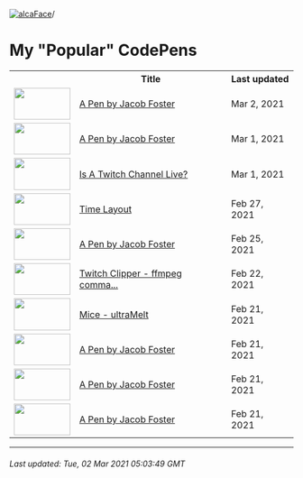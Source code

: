 [![alcaFace](https://camo.githubusercontent.com/2ee094c4af74cb0ec2e19388fccfb809837623e3/68747470733a2f2f7374617469632d63646e2e6a74766e772e6e65742f656d6f7469636f6e732f76312f3332383632362f312e30)](https://twitch.tv/Alca)/

# My "Popular" CodePens

<table>
	<tr>
		<th></th>
		<th>Title</th>
		<th>Last updated</th>
	</tr>
	<tr>
		<td><a href="https://codepen.io/Alca/pen/QWGrNzM" rel="nofollow"><img src="https://assets.codepen.io/64018/internal/screenshots/pens/QWGrNzM.default.png?width=100&height=56.25&quality=80" width="100" height="56.25"></a></td>
		<td><a href="https://codepen.io/Alca/pen/QWGrNzM" rel="nofollow">A Pen by Jacob Foster</a></td>
		<td>Mar 2, 2021</td>
	</tr>
	<tr>
		<td><a href="https://codepen.io/Alca/pen/WNoJbmv" rel="nofollow"><img src="https://assets.codepen.io/64018/internal/screenshots/pens/WNoJbmv.default.png?width=100&height=56.25&quality=80" width="100" height="56.25"></a></td>
		<td><a href="https://codepen.io/Alca/pen/WNoJbmv" rel="nofollow">A Pen by Jacob Foster</a></td>
		<td>Mar 1, 2021</td>
	</tr>
	<tr>
		<td><a href="https://codepen.io/Alca/pen/PobJdWz" rel="nofollow"><img src="https://assets.codepen.io/64018/internal/screenshots/pens/PobJdWz.default.png?width=100&height=56.25&quality=80" width="100" height="56.25"></a></td>
		<td><a href="https://codepen.io/Alca/pen/PobJdWz" rel="nofollow">Is A Twitch Channel Live?</a></td>
		<td>Mar 1, 2021</td>
	</tr>
	<tr>
		<td><a href="https://codepen.io/Alca/pen/dyYJWBZ" rel="nofollow"><img src="https://assets.codepen.io/64018/internal/screenshots/pens/dyYJWBZ.default.png?width=100&height=56.25&quality=80" width="100" height="56.25"></a></td>
		<td><a href="https://codepen.io/Alca/pen/dyYJWBZ" rel="nofollow">Time Layout</a></td>
		<td>Feb 27, 2021</td>
	</tr>
	<tr>
		<td><a href="https://codepen.io/Alca/pen/GRNyYZq" rel="nofollow"><img src="https://assets.codepen.io/64018/internal/screenshots/pens/GRNyYZq.default.png?width=100&height=56.25&quality=80" width="100" height="56.25"></a></td>
		<td><a href="https://codepen.io/Alca/pen/GRNyYZq" rel="nofollow">A Pen by Jacob Foster</a></td>
		<td>Feb 25, 2021</td>
	</tr>
	<tr>
		<td><a href="https://codepen.io/Alca/pen/jOMgNeQ" rel="nofollow"><img src="https://assets.codepen.io/64018/internal/screenshots/pens/jOMgNeQ.default.png?width=100&height=56.25&quality=80" width="100" height="56.25"></a></td>
		<td><a href="https://codepen.io/Alca/pen/jOMgNeQ" rel="nofollow">Twitch Clipper - ffmpeg comma...</a></td>
		<td>Feb 22, 2021</td>
	</tr>
	<tr>
		<td><a href="https://codepen.io/Alca/pen/yLVodNJ" rel="nofollow"><img src="https://assets.codepen.io/64018/internal/screenshots/pens/yLVodNJ.default.png?width=100&height=56.25&quality=80" width="100" height="56.25"></a></td>
		<td><a href="https://codepen.io/Alca/pen/yLVodNJ" rel="nofollow">Mice - ultraMelt</a></td>
		<td>Feb 21, 2021</td>
	</tr>
	<tr>
		<td><a href="https://codepen.io/Alca/pen/qBqXzEx" rel="nofollow"><img src="https://assets.codepen.io/64018/internal/screenshots/pens/qBqXzEx.default.png?width=100&height=56.25&quality=80" width="100" height="56.25"></a></td>
		<td><a href="https://codepen.io/Alca/pen/qBqXzEx" rel="nofollow">A Pen by Jacob Foster</a></td>
		<td>Feb 21, 2021</td>
	</tr>
	<tr>
		<td><a href="https://codepen.io/Alca/pen/oNYeRrq" rel="nofollow"><img src="https://assets.codepen.io/64018/internal/screenshots/pens/oNYeRrq.default.png?width=100&height=56.25&quality=80" width="100" height="56.25"></a></td>
		<td><a href="https://codepen.io/Alca/pen/oNYeRrq" rel="nofollow">A Pen by Jacob Foster</a></td>
		<td>Feb 21, 2021</td>
	</tr>
	<tr>
		<td><a href="https://codepen.io/Alca/pen/wvoqZjP" rel="nofollow"><img src="https://assets.codepen.io/64018/internal/screenshots/pens/wvoqZjP.default.png?width=100&height=56.25&quality=80" width="100" height="56.25"></a></td>
		<td><a href="https://codepen.io/Alca/pen/wvoqZjP" rel="nofollow">A Pen by Jacob Foster</a></td>
		<td>Feb 21, 2021</td>
	</tr>
</table>

---

###### Last updated: Tue, 02 Mar 2021 05:03:49 GMT